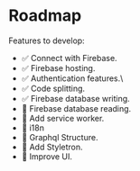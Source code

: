 # Roadmap

Features to develop:
* ✅ Connect with Firebase.
* ✅ Firebase hosting.
* ✅ Authentication features.\
* ✅ Code splitting.
* ✅ Firebase database writing.
* 🔲 Firebase database reading.
* 🔲 Add service worker.
* 🔲 i18n
* 🔲 Graphql Structure.
* 🔲 Add Styletron.
* 🔲 Improve UI.
